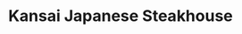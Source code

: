 ---
layout: place
title: Kansai Japanese Steakhouse
permalink: /indiana/clarksville/kansai-japanese-steakhouse.html
stateAbbr: IN
stateName: Indiana
cityName: Clarksville
seo:
  type: restaurant
  links: null
place_id: ChIJ6RDkWfdxaYgRO9mIkIYsEWs
photos:
  - name: >-
      places/ChIJ6RDkWfdxaYgRO9mIkIYsEWs/photos/AeeoHcJJlqGorPf1vUfLgQ_y7Pzd-2DozpbKljSm5z5Y9WbEjjS2C2fZlF8Jct1Kz7l4nVPOqY6nuprQlIDVyckurCfpfnFu9oLsOD8v2Q1QyGprV--yoxxMjgvGgYCNmN7U8XL-aTzW2HhgoCHwcQJxSVlt8CVWpfI2Skk6-Q7S7tImOFlH7CWcCwFBVdd0PzkY0hOUcUcBdWHZog-OOs5c9PavyjGZwkywyXx5zMnjyFwjENjcRnUjZNGJwPosxIVtEHrGPnnag4jmPSqPS0qTWoOYVXEwE87grV7wJdNUHIRlpjuxK-orUO2Nuc4A6hmgQ1zA71QKY4DuUcMBW5feUfXZ4dKaA3fWVEB2V6OqgfCRvb8de9n4DaVxlJ-BkgHOjdRoQ9ypgTBXSWDKo_vmqmpHMs0ttlMILA3vryBmE6qRyxa-
    widthPx: 4032
    heightPx: 2268
    authorAttributions:
      - displayName: Steve P
        uri: https://maps.google.com/maps/contrib/100039935616764467118
        photoUri: >-
          https://lh3.googleusercontent.com/a-/ALV-UjWSc_L47tmPg4WhqJxhBubH9csMW6CVjdtw5_NA8lypFGsUIXWx=s100-p-k-no-mo
    flagContentUri: >-
      https://www.google.com/local/imagery/report/?cb_client=maps_api_places.places_api&image_key=!1e10!2sCIHM0ogKEICAgIDRz4n6ywE&hl=en-US
    googleMapsUri: >-
      https://www.google.com/maps/place//data=!3m4!1e2!3m2!1sCIHM0ogKEICAgIDRz4n6ywE!2e10!4m2!3m1!1s0x886971f759e410e9:0x6b112c869088d93b
  - name: >-
      places/ChIJ6RDkWfdxaYgRO9mIkIYsEWs/photos/AeeoHcI6XbYJJ24umEQcwKF_25OozPeMc6UDNJcB4eN0gY1S6fwzlqJ5Rj_Y08Vapt7d3Xi89k2DLJHU6PBnkuxoPK1z5ctjcvcOTVHnttgBCEcnQtwnfL0s023QE4E8-nii4owl_jbdZJ__RmxZfbRFh9x--KcD5nLYXpysACOgCrhKF7JGHsLzXIFvDS6yurMf9v2qOxqqqxLBeYcQBB2RegJHZqxPIfI_1aViog1Kd0yJl2mu44OakhFYm_1MJR49_JD01Af-p_SFw5a5gmbd_Id9r5T5b8xAwR7AwdcUYv141Q
    widthPx: 1000
    heightPx: 664
    authorAttributions:
      - displayName: Kansai Japanese Steakhouse
        uri: https://maps.google.com/maps/contrib/102627314175284450304
        photoUri: >-
          https://lh3.googleusercontent.com/a-/ALV-UjXVTRXu485OXICeFFtlXBfKH1X5ANvCXeAKVFSZUVQ2H1FdsZo=s100-p-k-no-mo
    flagContentUri: >-
      https://www.google.com/local/imagery/report/?cb_client=maps_api_places.places_api&image_key=!1e10!2sAF1QipOkz8_YRNMhsZg43DuvcjniM3Kl2F3JNIkfZ3vk&hl=en-US
    googleMapsUri: >-
      https://www.google.com/maps/place//data=!3m4!1e2!3m2!1sAF1QipOkz8_YRNMhsZg43DuvcjniM3Kl2F3JNIkfZ3vk!2e10!4m2!3m1!1s0x886971f759e410e9:0x6b112c869088d93b
  - name: >-
      places/ChIJ6RDkWfdxaYgRO9mIkIYsEWs/photos/AeeoHcKXZcuAm0C8Pnr2i-frrUGuTUPH-cZWYavTLJNW2dYLFPMDWHFuD0HE9-CFRAA9nxLYVyQKnxOdtcKOrBqEEa4ihh8yvaBtKeXdrbqm-OvJWs-A3eUKtQH1wESSpako6xH8D_dHVL_we97QhxTPpIaS9ExL3GFUL4vIplQM9Uds3m0r0o_W7r3ONu9z48s41xmor1TYH9Ooq7xwUt46jg9coJ1dT5k-Wv-sk7isy4zyJeI7NFF5jkAALjg80-D3UcLTg66cBszqRknKcqbBw-ephN2can0GZeqtMDUJ-K0VHy6VIk8PYBDHqd9w4hjaKD4kM9R4pPVCJeo381gxPrOj0d4wnuGjh0Uf-NG6lDx_rrWFzSW6aA1z-9fCBkIeT21m82u7cIO64-bf8IXG_zEtVy_wUGd05dsWimEkUNjK1k0r
    widthPx: 4096
    heightPx: 3072
    authorAttributions:
      - displayName: Matthew Myers
        uri: https://maps.google.com/maps/contrib/102373883353989160153
        photoUri: >-
          https://lh3.googleusercontent.com/a/ACg8ocJchAsGIJldow84qJNsTethl6l7YnuCGNbJNOJVgAqCEA7B4g=s100-p-k-no-mo
    flagContentUri: >-
      https://www.google.com/local/imagery/report/?cb_client=maps_api_places.places_api&image_key=!1e10!2sCIHM0ogKEICAgICp2a716AE&hl=en-US
    googleMapsUri: >-
      https://www.google.com/maps/place//data=!3m4!1e2!3m2!1sCIHM0ogKEICAgICp2a716AE!2e10!4m2!3m1!1s0x886971f759e410e9:0x6b112c869088d93b
  - name: >-
      places/ChIJ6RDkWfdxaYgRO9mIkIYsEWs/photos/AeeoHcK_HQOD5MMYZ3wJtyRxPti9i1dXM5C-WJnu-FD2BXOGZoFpgtAju9GIJEJu5P-ewdFBssvqZWgoMPCMwbYEev0vstVVgd0wi-8FzBgX80AHt6wYLgCBqmEzejKttJAU1F28aBtasW17oORvV2vCsRI6jwXWk1KKlJLhUCQaEOWVuNbwAZuoGjT-Qw2R3X1yCcmNcvxYnX2YgupOR33k2nXQXThlV-gaCcni-_7OY1neAov4f9_t0KayUPul_fk02fxozn0A8DqZyuO0zAtUsqVeEATEqxO9CLozL2DaRo8wOtLLXDjrwChFTKFG-YrrKWM02h_CURGu2ylsOhZGi2ugiiw97SbBbR7ndnQQaeFbHBU9U-Kh7QZ3znBnZKIkydu4y1JdDByLxHWxQBimWfZ3bTzR4683Fn1z2gQSpQVENdRv
    widthPx: 3600
    heightPx: 4800
    authorAttributions:
      - displayName: Kristina Stuart
        uri: https://maps.google.com/maps/contrib/104658566510447375608
        photoUri: >-
          https://lh3.googleusercontent.com/a-/ALV-UjVPvxtijELRYjKvW3WvSW6ZgQJshNVfkbtRvJzN3FFxo8XO16-h1w=s100-p-k-no-mo
    flagContentUri: >-
      https://www.google.com/local/imagery/report/?cb_client=maps_api_places.places_api&image_key=!1e10!2sCIHM0ogKEICAgICZj-TJngE&hl=en-US
    googleMapsUri: >-
      https://www.google.com/maps/place//data=!3m4!1e2!3m2!1sCIHM0ogKEICAgICZj-TJngE!2e10!4m2!3m1!1s0x886971f759e410e9:0x6b112c869088d93b
  - name: >-
      places/ChIJ6RDkWfdxaYgRO9mIkIYsEWs/photos/AeeoHcLLMcxZC8VsF1NNRs_hGnoPautEKJIq7AG0eW4YCDNEB7XQFzuZaSp4J6hiNj6dwSRgbCEGNxEDLuxkuBbs2VXEqCGZI2bdW6F5nUzzHJOtJ6fH0Io12j9hn-H1Oh0gtpX4nEa3ni7O9hVgd5vs0vrxTkjIfw6qrHEZbkL-M9W_ztCeKpFl8XWB5K_ipwK4xEyHyddIXaE9J9gCalRDAZMGYE2X0Kz5kd6QfiaA5xVSXp1pMLDT6Tw8DOR2tV2SjohzqEwerp0P3KutxmiGpEL5KIvc7Uv5_i1G58ZgndlYz4XJIKMWLZFEm2niBtt6hbFbzfHcRj3qPkGSuGMcPFd-426_vfobMTb6xOqEXsFxebC6aNXqoeve-CFkAGVvSX3PCy6bPZDLb1MUAWu_8n2VYkuNa0auuHRHfTHxvTbj9Q
    widthPx: 3000
    heightPx: 4000
    authorAttributions:
      - displayName: Travis R
        uri: https://maps.google.com/maps/contrib/103903219148713961679
        photoUri: >-
          https://lh3.googleusercontent.com/a/ACg8ocKxa4_ZLH4pSxkUk9V3RhmZCCDXiNvrC1In3kXbW9Ods5Z6Tw=s100-p-k-no-mo
    flagContentUri: >-
      https://www.google.com/local/imagery/report/?cb_client=maps_api_places.places_api&image_key=!1e10!2sCIHM0ogKEICAgICvpsSQbw&hl=en-US
    googleMapsUri: >-
      https://www.google.com/maps/place//data=!3m4!1e2!3m2!1sCIHM0ogKEICAgICvpsSQbw!2e10!4m2!3m1!1s0x886971f759e410e9:0x6b112c869088d93b
  - name: >-
      places/ChIJ6RDkWfdxaYgRO9mIkIYsEWs/photos/AeeoHcLhzrHZBhql4EYHAQKGHCA6mSPIR1VxlJ8LXyLV9ujwnzQ4gijH59vaEEFIeKsUvX3634Wp2uR3LSBFTCcNKqSSjq4xXjHllKUY8In2gMrtrb6F0g63WD1ucBg7LP9vxygdRLuhFw7ltvIA5sNKIF03z8m8YJlVpUuHxsgOMqforWEmIQ9KegvqVErQEF4Q9LeWRJnYD4PsbVPJdaozZhW2vC5zA6BNNbTrIoW3Nu-R6CHElntR3WIzvvMJZ0fnCETdXi6i_ejtWUYNpasqaiURgp9Cb-oJGh9YAgTlGmdmP6CYRb7fsw34I3VztpXTDHutt5tn8Fq6S92bH3i4ueV14HTAVvdE4cdwGaDVZiX3yni9FUmZQ3rLXYB82_Ur11nJz0emG1ODWxP8G9fvIMUnRR6RzYYJP1sFRmcYgz1Nzg
    widthPx: 4000
    heightPx: 3000
    authorAttributions:
      - displayName: Travis R
        uri: https://maps.google.com/maps/contrib/103903219148713961679
        photoUri: >-
          https://lh3.googleusercontent.com/a/ACg8ocKxa4_ZLH4pSxkUk9V3RhmZCCDXiNvrC1In3kXbW9Ods5Z6Tw=s100-p-k-no-mo
    flagContentUri: >-
      https://www.google.com/local/imagery/report/?cb_client=maps_api_places.places_api&image_key=!1e10!2sCIHM0ogKEICAgICvpoSXaA&hl=en-US
    googleMapsUri: >-
      https://www.google.com/maps/place//data=!3m4!1e2!3m2!1sCIHM0ogKEICAgICvpoSXaA!2e10!4m2!3m1!1s0x886971f759e410e9:0x6b112c869088d93b
  - name: >-
      places/ChIJ6RDkWfdxaYgRO9mIkIYsEWs/photos/AeeoHcIOfgkLNe8dayHr_rLGDeA3osL6FMV4lD7oGRVt11Y78JHMDQYP4K6TtucJcFw6-ONw-ecBWRAIbOfUooRPZ6SotZoHgBjixm2D695VI4ywaC5tcwXyZKYLk2VppRK6UkS5BXqsCtVceIp9QV5IoVAVz4BFntF8Ym_VwpvOlg9_fKQlp8GS681262hk7lwt3TGeVj2lC5ULwFvw4DxUJb1ZoSrMVad09rmAkeM_92pffRpHxgqj9G-naqVn6GLTml443YZrZXQEmdDjYl9251TZUVZeYu1YgnXfvNY7Or1_2QWotcifOXYdq8xHFft8idICeD0FhJpMJ3DSrmLJb34Ai9Vtk2RA9ZRdiJZTr4Il0tsv1HHu5eNgGkMutQhGsbqdsjt5g1MT6m_-DfALq6zVUhi6kwMIgStrllbaf9fyYDLi
    widthPx: 3088
    heightPx: 3088
    authorAttributions:
      - displayName: wendi hyer
        uri: https://maps.google.com/maps/contrib/114588792378124558265
        photoUri: >-
          https://lh3.googleusercontent.com/a-/ALV-UjXzptIFyK3XrBFzbN9-zpz5UCKTv4wCabZmgdVaysmZDpT4mKw=s100-p-k-no-mo
    flagContentUri: >-
      https://www.google.com/local/imagery/report/?cb_client=maps_api_places.places_api&image_key=!1e10!2sCIHM0ogKEICAgIDmqozExwE&hl=en-US
    googleMapsUri: >-
      https://www.google.com/maps/place//data=!3m4!1e2!3m2!1sCIHM0ogKEICAgIDmqozExwE!2e10!4m2!3m1!1s0x886971f759e410e9:0x6b112c869088d93b
  - name: >-
      places/ChIJ6RDkWfdxaYgRO9mIkIYsEWs/photos/AeeoHcLvKLAzEdWuM9ojaXfOsIsogrdB99QCeK5BZNv0cH5_LyUH6SXQvO8ROvHJGBWbzXMI4xP-hfr4Vde4EpDvC-MRwm-aut_vumJ1U7fNG3VyNGT6SIKRzveo2aasoyw3Qr7QrGEyZNtWD0qTh9g4YKvEkV51tdT6e_HDn7-lp0tVMJIyAkV0mdK74MwdjwcrZFm-4DjIiQdwqg8fLDuS6MJWxs3STmDgym11TLRx5EoPC8k99zc5fxlkpDcmIvLHnf9M9-nb0rn8j71dyF2OQF0H5Yy88kv0ahbIvnLHrZNqJKrO5r8yN8qP2zYIQanRhErHl0gCvEltwckeBpl5kJRsUH_Hb1htFL-S-LRZckMwtKE89_u8slb46Xw9FJmZ40KdIeVumLllScsTTkh-9uUUTfFaBTKk9gahOzDHhrE
    widthPx: 4032
    heightPx: 3024
    authorAttributions:
      - displayName: Jordan Wilkins
        uri: https://maps.google.com/maps/contrib/102405180911923998257
        photoUri: >-
          https://lh3.googleusercontent.com/a-/ALV-UjWcHOGep_XFWZuq8o0dnSX_fCyyXTns0yaJE45b2zQYHLVdRHtBbg=s100-p-k-no-mo
    flagContentUri: >-
      https://www.google.com/local/imagery/report/?cb_client=maps_api_places.places_api&image_key=!1e10!2sCIHM0ogKEICAgICWjrjKQA&hl=en-US
    googleMapsUri: >-
      https://www.google.com/maps/place//data=!3m4!1e2!3m2!1sCIHM0ogKEICAgICWjrjKQA!2e10!4m2!3m1!1s0x886971f759e410e9:0x6b112c869088d93b
  - name: >-
      places/ChIJ6RDkWfdxaYgRO9mIkIYsEWs/photos/AeeoHcKDY5-UtaySi71kpLOaVfgDdZVipQ04qWALrq97WifQTglzMeNBa-RmzPb5GdYgb1zGGT-NjtI77CL3eZWcVZ3f0gE8vGfrxVrhYA1r_bOFrXpfiJXeIx_uPkALFZ_M4DIQ4to7NImNt5BsryPeckPBhgsW4lDC5-FSZkD98BQYmzfjaXK2R1JfpH07ahd7KwI9y6EozekyO3kMJGhAq5MslG9yPHLdTPI5XT9AddNLEFpmSEmk6b9OoPzpEsjNbA46z7unM5kj3wSGB3EJs0BR2U0MKmWmE9ffD1EFZPzHQUcN6yzq61gI3TIYuvTofGIObGFlf0y_pBgZ2jkrO6-WNmkvxfqhxa7sXdR6OhCe-lnVPgFHvMG-1_3OsnyKohsaKc1pWs4duHJHB6-1v9xdMthndsu28aHQh1BsDbQRaw
    widthPx: 3000
    heightPx: 4000
    authorAttributions:
      - displayName: Kyle Henderson
        uri: https://maps.google.com/maps/contrib/105565378340045577690
        photoUri: >-
          https://lh3.googleusercontent.com/a-/ALV-UjWvMrZ34QxP2rs66Daiz-qQcJMXM0sN26T7knL7UXtd7OY-OYlmFA=s100-p-k-no-mo
    flagContentUri: >-
      https://www.google.com/local/imagery/report/?cb_client=maps_api_places.places_api&image_key=!1e10!2sCIHM0ogKEICAgID-jsDoIg&hl=en-US
    googleMapsUri: >-
      https://www.google.com/maps/place//data=!3m4!1e2!3m2!1sCIHM0ogKEICAgID-jsDoIg!2e10!4m2!3m1!1s0x886971f759e410e9:0x6b112c869088d93b
  - name: >-
      places/ChIJ6RDkWfdxaYgRO9mIkIYsEWs/photos/AeeoHcIpQ8DLbawa_olkoLTu6t8RN6etCMsNbjxbdF1RfTvv5i1UzjaJ5Cwc70oMGppacefGFMmYMeW-awyf1l9qTrE7dpajx0kh6TTdcbkf3ZASqi5bhbTvyAyk_Q59FZSBbJdYDxLl7xFnK26oJfmTRS_5wmp4tvk4qnvicwJ9eQugA3YQFBwt1mmGu105gK8goaMO7nUaz-OTKgqu01H0crN3WuIq8kwrGTf-pqBK4hwbPkDTiwbdbPrue2N20TgscnPg8VSK4l5zJYlj2iPPxfC9S9dUUZeX-V73086D6yLLNyyhNCtsooDziyBZ6f6-bSr9GDRl5bdCseyKEN1IzWNEX26uXDxZ9i5e6NyueSfuti6cKdfOC1B0tM9oVxqkUclB5hliqeW8NFiothRkZ1mNE_oG_x9Baj7Y6936EZNPvTQ-
    widthPx: 3000
    heightPx: 4000
    authorAttributions:
      - displayName: Travis R
        uri: https://maps.google.com/maps/contrib/103903219148713961679
        photoUri: >-
          https://lh3.googleusercontent.com/a/ACg8ocKxa4_ZLH4pSxkUk9V3RhmZCCDXiNvrC1In3kXbW9Ods5Z6Tw=s100-p-k-no-mo
    flagContentUri: >-
      https://www.google.com/local/imagery/report/?cb_client=maps_api_places.places_api&image_key=!1e10!2sCIHM0ogKEICAgICvpoS_swE&hl=en-US
    googleMapsUri: >-
      https://www.google.com/maps/place//data=!3m4!1e2!3m2!1sCIHM0ogKEICAgICvpoS_swE!2e10!4m2!3m1!1s0x886971f759e410e9:0x6b112c869088d93b
address: '1370 Veterans Pkwy # 700, Clarksville, IN 47129, USA'
street: '1370 Veterans Pkwy # 700'
city: Clarksville
state: IN
zip: '47129'
country: USA
neighborhood: null
latitude: '38.328548'
longitude: '-85.755325'
accessibility_options:
  wheelchairAccessibleParking: true
  wheelchairAccessibleEntrance: true
  wheelchairAccessibleRestroom: true
  wheelchairAccessibleSeating: true
business_status: OPERATIONAL
name: Kansai Japanese Steakhouse
google_maps_links:
  directionsUri: >-
    https://www.google.com/maps/dir//''/data=!4m7!4m6!1m1!4e2!1m2!1m1!1s0x886971f759e410e9:0x6b112c869088d93b!3e0
  placeUri: https://maps.google.com/?cid=7714996593124497723
  writeAReviewUri: >-
    https://www.google.com/maps/place//data=!4m3!3m2!1s0x886971f759e410e9:0x6b112c869088d93b!12e1
  reviewsUri: >-
    https://www.google.com/maps/place//data=!4m4!3m3!1s0x886971f759e410e9:0x6b112c869088d93b!9m1!1b1
  photosUri: >-
    https://www.google.com/maps/place//data=!4m3!3m2!1s0x886971f759e410e9:0x6b112c869088d93b!10e5
primary_type: Japanese Restaurant
opening_hours:
  regular: null
  current: null
secondary_opening_hours:
  regular:
    weekdayDescriptions: null
    type: null
  current:
    weekdayDescriptions: null
    type: null
phone: null
price_level: null
price_range: null
rating: null
rating_count: 0
website: null
description: >-
  Experience Kansai Japanese Steakhouse in Clarksville, IN$$$Kansai Japanese
  Steakhouse in Clarksville, IN, delivers a relaxed dining vibe focused on fresh
  sushi and classic Japanese flavors, making it a go-to spot for those seeking
  sushi options nearby. The restaurant features lively teppanyaki grills where
  skilled chefs prepare meals with flair, adding an entertaining element to
  every visit. Guests can enjoy a variety of traditional dishes that highlight
  quality ingredients and authentic tastes, perfect for anyone exploring
  Japanese places in the area. With its welcoming atmosphere and accessible
  features, it's an ideal choice for casual meals or group outings centered
  around top-rated sushi experiences.
generative_summary: >-
  Experience Kansai Japanese Steakhouse in Clarksville, IN$$$Kansai Japanese
  Steakhouse in Clarksville, IN, delivers a relaxed dining vibe focused on fresh
  sushi and classic Japanese flavors, making it a go-to spot for those seeking
  sushi options nearby. The restaurant features lively teppanyaki grills where
  skilled chefs prepare meals with flair, adding an entertaining element to
  every visit. Guests can enjoy a variety of traditional dishes that highlight
  quality ingredients and authentic tastes, perfect for anyone exploring
  Japanese places in the area. With its welcoming atmosphere and accessible
  features, it's an ideal choice for casual meals or group outings centered
  around top-rated sushi experiences.
generative_disclosure: Summarized by AI using the Grok-3-Mini model.
reviews: null
review_summary: >-
  Feedback on Kansai Japanese Steakhouse$$$Visitors often rave about the tasty
  hibachi and sushi selections here, noting how the flavorful rolls and grilled
  dishes make for a satisfying meal without any fuss. Many appreciate the fun
  energy from the chefs who keep things lively and engaging during preparation,
  adding to the overall enjoyment. Folks frequently mention the helpful staff
  and cozy, family-oriented setting that makes it easy to relax and have a good
  time. While experiences can vary, the general consensus leans positive, with
  plenty of praise for the reliable service and welcoming vibe that keeps people
  coming back for more Japanese dining options.
review_disclosure: Summarized by AI using the Grok-3-Mini model.
parking_options: null
payment_options: null
allow_dogs: null
curbside_pickup: null
delivery: null
dine_in: null
good_for_children: null
good_for_groups: null
good_for_sports: null
live_music: null
menu_for_children: null
outdoor_seating: null
reservable: null
restroom: null
serves_beer: null
serves_breakfast: null
serves_brunch: null
serves_cocktails: null
serves_coffee: null
serves_dinner: null
serves_dessert: null
serves_lunch: null
serves_vegetarian_food: null
serves_wine: null
takeout: null
update_category: pro
places_description: null

---